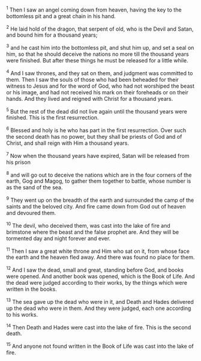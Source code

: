 <sup>1</sup> 
Then I saw an angel coming down from heaven, having the key to the bottomless pit and a great chain in his hand. 

<sup>2</sup> 
He laid hold of the dragon, that serpent of old, who is the Devil and Satan, and bound him for a thousand years; 

<sup>3</sup> 
and he cast him into the bottomless pit, and shut him up, and set a seal on him, so that he should deceive the nations no more till the thousand years were finished. But after these things he must be released for a little while.

<sup>4</sup> 
And I saw thrones, and they sat on them, and judgment was committed to them. Then I saw the souls of those who had been beheaded for their witness to Jesus and for the word of God, who had not worshiped the beast or his image, and had not received his mark on their foreheads or on their hands. And they lived and reigned with Christ for a thousand years. 

<sup>5</sup> 
But the rest of the dead did not live again until the thousand years were finished. This is the first resurrection. 

<sup>6</sup> 
Blessed and holy is he who has part in the first resurrection. Over such the second death has no power, but they shall be priests of God and of Christ, and shall reign with Him a thousand years.

<sup>7</sup> 
Now when the thousand years have expired, Satan will be released from his prison 

<sup>8</sup> 
and will go out to deceive the nations which are in the four corners of the earth, Gog and Magog, to gather them together to battle, whose number is as the sand of the sea. 

<sup>9</sup> 
They went up on the breadth of the earth and surrounded the camp of the saints and the beloved city. And fire came down from God out of heaven and devoured them. 

<sup>10</sup> 
The devil, who deceived them, was cast into the lake of fire and brimstone where the beast and the false prophet are. And they will be tormented day and night forever and ever.

<sup>11</sup> 
Then I saw a great white throne and Him who sat on it, from whose face the earth and the heaven fled away. And there was found no place for them. 

<sup>12</sup> 
And I saw the dead, small and great, standing before God, and books were opened. And another book was opened, which is the Book of Life. And the dead were judged according to their works, by the things which were written in the books. 

<sup>13</sup> 
The sea gave up the dead who were in it, and Death and Hades delivered up the dead who were in them. And they were judged, each one according to his works. 

<sup>14</sup> 
Then Death and Hades were cast into the lake of fire. This is the second death. 

<sup>15</sup> 
And anyone not found written in the Book of Life was cast into the lake of fire.